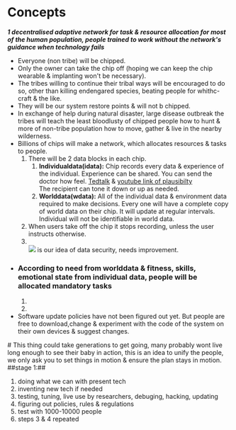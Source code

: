 # Concepts

***1 decentralised adaptive network for task & resource allocation for most of the human population, people trained to work without the network's guidance when technology fails***

<ul><li>Everyone (non tribe) will be chipped.</li>
  <li>Only the owner can take the chip off (hoping we can keep the chip wearable & implanting won't be necessary).</li>
  <li>The tribes willing to continue their tribal ways will be encouraged to do so, other than killing endengared species, beating people for whithc-craft & the like.</li>
  <li>They will be our system restore points & will not b chipped.</li>
  <li>In exchange of help during natural disaster, large disease outbreak the tribes will teach the least bloodlusty of chipped people how to hunt & more of non-tribe population how to move, gather & live in the nearby wilderness.</li>
  <li>Billions of chips will make a network, which allocates resources & tasks to people.
  <ol><li>There will be 2 data blocks in each chip.
    <ol>
    <li><b>Individualdata(idata):</b> Chip records every data & experience of the individual. Experience can be shared. You can send the doctor how feel. <a href="https://www.ted.com/talks/greg_gage_how_to_control_someone_else_s_arm_with_your_brain?language=en#t-100356">Tedtalk</a> & <a href="https://www.youtube.com/watch?v=rSQNi5sAwuc">youtube link of plausibilty</a><br>The recipient can tone it down or up as needed.</li>
      <li><b>Worlddata(wdata):</b> All of the individual data & environment data required to make decisions. Every one will have a complete copy of world data on their chip. It will update at regular intervals. Individual will not be identifiable in world data.</li></ol></li>
    <li> When users take off the chip it stops recording, unless the user instructs otherwise.</li>
    <li><br><img src="http://i.imgur.com/fK1wbGB.jpg"> is our idea of data security, needs improvement.</li></ol></li>
  <li><h3>According to need from worlddata & fitness, skills, emotional state from individual data, people will be allocated mandatory tasks</h3><ol>
    <li></li>
    <li></li></ol></li>
  <li> Software update policies have not been figured out yet. But people are free to download,change & experiment with the code of the system on their own devices & suggest changes.</li></ul>
# This thing could take generations to get going, many probably wont live long enough to see their baby in action, this is an idea to unify the people, we only ask you to set things in motion & ensure the plan stays in motion.
##stage 1:##
<ol><li> doing what we can with present tech</li>
  <li> inventing new tech if needed</li>
  <li> testing, tuning, live use by researchers, debuging, hacking, updating</li>
  <li> figuring out policies, rules & regulations</li>
  <li> test with 1000-10000 people</li>
  <li> steps 3 & 4 repeated</li></ol>
  
